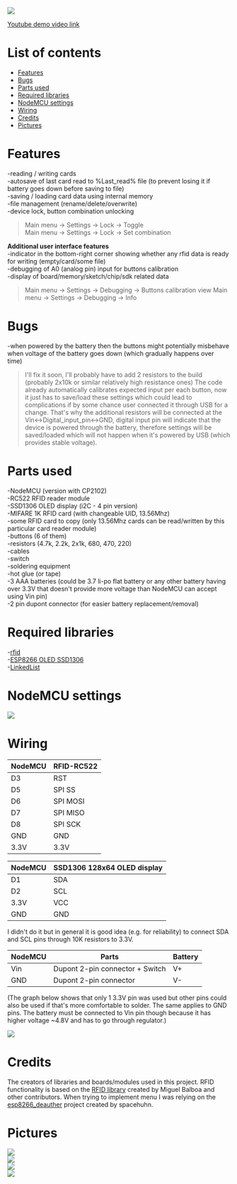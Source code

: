 ![](https://i.imgur.com/N4BjJwe.jpg)  

[Youtube demo video link](https://www.youtube.com/watch?v=K7hS6TLmSes)  

# List of contents  
* [Features](#features)  
* [Bugs](#bugs)  
* [Parts used](#parts-used)  
* [Required libraries](#required-libraries)  
* [NodeMCU settings](#nodemcu-settings)  
* [Wiring](#wiring)  
* [Credits](#credits) 
* [Pictures](#pictures)  

# Features  
-reading / writing cards  
-autosave of last card read to %Last_read% file (to prevent losing it if battery goes down before saving to file)  
-saving / loading card data using internal memory  
-file management (rename/delete/overwrite)  
-device lock, button combination unlocking  
>Main menu -> Settings -> Lock -> Toggle  
>Main menu -> Settings -> Lock -> Set combination  
  

 **Additional user interface features**  
 -indicator in the bottom-right corner showing whether any rfid data is ready for writing (empty/card/some file)  
 -debugging of A0 (analog pin) input for buttons calibration   
 -display of board/memory/sketch/chip/sdk related data  
 >Main menu -> Settings -> Debugging -> Buttons calibration view
 >Main menu -> Settings -> Debugging -> Info  
 
 # Bugs  
-when powered by the battery then the buttons might potentially misbehave when voltage of the battery goes down (which gradually happens over time)  
>I'll fix it soon, I'll probably have to add 2 resistors to the build (probably 2x10k or similar relatively high resistance ones)
The code already automatically calibrates expected input per each button, now it just has to save/load these settings which could
lead to complications if by some chance user connected it through USB for a change. That's why the additional resistors will be connected at the 
Vin<->Digital_input_pin<->GND, digital input pin will indicate that the device is powered through the battery, therefore settings will be saved/loaded
which will not happen when it's powered by USB (which provides stable voltage).

 

# Parts used 
-NodeMCU (version with CP2102)  
-RC522 RFID reader module  
-SSD1306 OLED display (i2C - 4 pin version)  
-MIFARE 1K RFID card (with changeable UID, 13.56Mhz)  
-some RFID card to copy (only 13.56Mhz cards can be read/written by this particular card reader module)  
-buttons (6 of them)  
-resistors (4.7k, 2.2k, 2x1k, 680, 470, 220)  
-cables  
-switch  
-soldering equipment  
-hot glue (or tape)  
-3 AAA batteries (could be 3.7 li-po flat battery or any other battery having over 3.3V that doesn't provide more voltage than NodeMCU can accept using Vin pin)  
-2 pin dupont connector (for easier battery replacement/removal)    



# Required libraries  
-[rfid](https://github.com/miguelbalboa/rfid/)  
-[ESP8266 OLED SSD1306](https://github.com/ThingPulse/esp8266-oled-ssd1306/)  
-[LinkedList](https://github.com/ivanseidel/LinkedList)  

# NodeMCU settings  
![](https://i.imgur.com/UzOtdIi.png)

# Wiring

| NodeMCU | RFID-RC522 |
| --- | --- |
| D3 | RST |
| D5 | SPI SS |
| D6 | SPI MOSI |
| D7 | SPI MISO |
| D8 | SPI SCK |
| GND | GND |
| 3.3V | 3.3V |

| NodeMCU | SSD1306 128x64 OLED display |
| --- | --- |
| D1 | SDA |
| D2 | SCL |
| 3.3V | VCC |
| GND | GND |  

I didn't do it but in general it is good idea (e.g. for reliability) to connect SDA and SCL pins through 10K resistors to 3.3V.  

| NodeMCU | Parts | Battery |
| --- | --- | --- |
| Vin | Dupont 2-pin connector + Switch | V+ |
| GND | Dupont 2-pin connector | V- |
  
(The graph below shows that only 1 3.3V pin was used but other pins could also be used if that's more comfortable to solder. The same applies to GND pins. The battery must be connected to Vin pin though because it has higher voltage ~4.8V and has to go through regulator.)  
  
![](https://i.imgur.com/qnWrLDe.png)


# Credits  
The creators of libraries and boards/modules used in this project. RFID functionality is based on the [RFID library](https://github.com/miguelbalboa/rfid/) created by Miguel Balboa and other contributors. When trying to implement menu I was relying on the [esp8266_deauther](https://github.com/spacehuhn/esp8266_deauther/blob/master/esp8266_deauther/DisplayUI.cpp) project created by spacehuhn.

# Pictures  
![](https://i.imgur.com/2CDCzr6.jpg)  
![](https://i.imgur.com/7RNlH2X.jpg)  
![](https://i.imgur.com/NA8duDO.jpg)  
![](https://i.imgur.com/Sljwq1J.jpg)  


